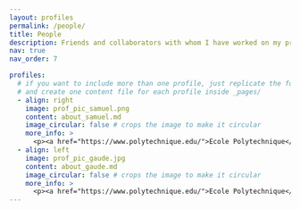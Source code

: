 ```yaml
---
layout: profiles
permalink: /people/
title: People
description: Friends and collaborators with whom I have worked on my projects
nav: true
nav_order: 7

profiles:
  # if you want to include more than one profile, just replicate the following block
  # and create one content file for each profile inside _pages/
  - align: right
    image: prof_pic_samuel.png
    content: about_samuel.md
    image_circular: false # crops the image to make it circular
    more_info: >
      <p><a href="https://www.polytechnique.edu/">Ecole Polytechnique</a> / <a href="https://www.master-mva.com/">MVA</a></p>
  - align: left
    image: prof_pic_gaude.jpg
    content: about_gaude.md
    image_circular: false # crops the image to make it circular
    more_info: >
      <p><a href="https://www.polytechnique.edu/">Ecole Polytechnique</a> / <a href="https://www.master-mva.com/">El Karoui</a></p>
---
```

